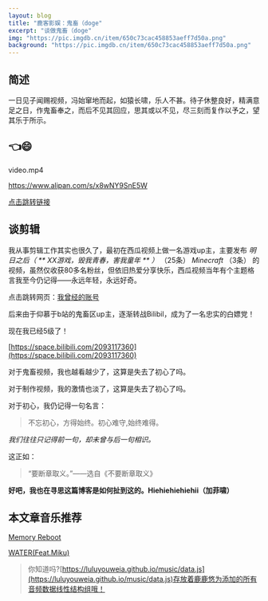 ```yaml
---
layout: blog
title: "鹿客影娱：鬼畜（doge"
excerpt: "谈做鬼畜（doge"
img: "https://pic.imgdb.cn/item/650c73cac458853aeff7d50a.png"
background: "https://pic.imgdb.cn/item/650c73cac458853aeff7d50a.png"
---
```


## 简述

一日见子闻赐视频，冯始窜地而起，如猿长啸，乐人不甚。待子休整良好，精满意足之日，作鬼畜奉之，而后不见其回应，思其或以不见，尽三刻而复作以予之，望其乐于所示。

## 👈😄

video.mp4

https://www.alipan.com/s/x8wNY9SnE5W

[点击跳转链接](https://www.alipan.com/s/x8wNY9SnE5W)

## 谈剪辑

我从事剪辑工作其实也很久了，最初在西瓜视频上做一名游戏up主，主要发布 _明日之后（ ** XX游戏，毁我青春，害我童年 ** ）_ （25条）  _Minecraft_ （3条） 的视频，虽然仅收获80多名粉丝，但依旧热爱分享快乐，西瓜视频当年有个主题格言我至今仍记得——永远年轻，永远好奇。

点击跳转网页：[我曾经的账号](https://www.ixigua.com/home/106119125791?list_entrance=search)

后来由于仰慕于b站的鬼畜区up主，逐渐转战Bilibil，成为了一名忠实的白嫖党！

现在我已经5级了！

[https://space.bilibili.com/2093117360](https://space.bilibili.com/2093117360)

对于鬼畜视频，我也越看越少了，这算是失去了初心了吗。

对于制作视频，我的激情也淡了，这算是失去了初心了吗。

对于初心，我仍记得一句名言：

> 不忘初心，方得始终。初心难守,始终难得。

 _我们往往只记得前一句，却未曾与后一句相识。_ 

这正如：

> “要断章取义。”——选自《不要断章取义》

 **好吧，我也在寻思这篇博客是如何扯到这的。Hiehiehiehiehii（加菲啸）** 


## 本文章音乐推荐

[Memory Reboot](https://luluyouweia.github.io/music/?48)

[WATER(Feat.Miku)](https://luluyouweia.github.io/music/?36)

> 你知道吗?[https://luluyouweia.github.io/music/data.js](https://luluyouweia.github.io/music/data.js)存放着鹿鹿悠为添加的所有音频数据线性结构组哦！


